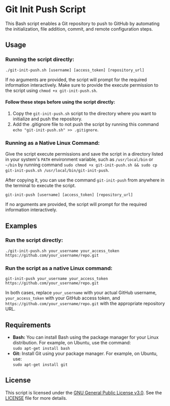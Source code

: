 # Git Init Push Script

This Bash script enables a Git repository to push to GitHub by automating the initialization, file addition, commit, and remote configuration steps.

## Usage

### Running the script directly:

    ./git-init-push.sh [username] [access_token] [repository_url]

If no arguments are provided, the script will prompt for the required information interactively. Make sure to provide the execute permission to the script using `chmod +x git-init-push.sh`.

#### Follow these steps before using the script directly:

1.  Copy the `git-init-push.sh` script to the directory where you want to initialize and push the repository.
2.  Add the .gitignore file to not push the script by running this command `echo "git-init-push.sh" >> .gitignore`.

### Running as a Native Linux Command:

Give the script execute permissions and save the script in a directory listed in your system's `PATH` environment variable, such as `/usr/local/bin` or `~/bin` by running command `sudo chmod +x git-init-push.sh && sudo cp git-init-push.sh /usr/local/bin/git-init-push`.

After copying it, you can use the command `git-init-push` from anywhere in the terminal to execute the script.

    git-init-push [username] [access_token] [repository_url]

If no arguments are provided, the script will prompt for the required information interactively.

## Examples

### Run the script directly:

    ./git-init-push.sh your_username your_access_token https://github.com/your_username/repo.git

### Run the script as a native Linux command:

    git-init-push your_username your_access_token https://github.com/your_username/repo.git

In both cases, replace `your_username` with your actual GitHub username, `your_access_token` with your GitHub access token, and `https://github.com/your_username/repo.git` with the appropriate repository URL.

## Requirements

*   **Bash:** You can install Bash using the package manager for your Linux distribution. For example, on Ubuntu, use the command:  
    `sudo apt-get install bash`
*   **Git:** Install Git using your package manager. For example, on Ubuntu, use:  
    `sudo apt-get install git`

## License

This script is licensed under the [GNU General Public License v3.0](https://www.gnu.org/licenses/gpl-3.0.en.html). See the [LICENSE](LICENSE) file for more details.

